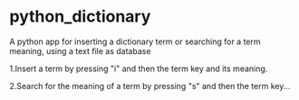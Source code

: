# python_dictionary
A python app for inserting a dictionary term or searching for a term meaning, using a text file as database 

  1.Insert a term by pressing "i" and then the term key and its meaning.

  2.Search for the meaning of a term by pressing "s" and then the term key...
